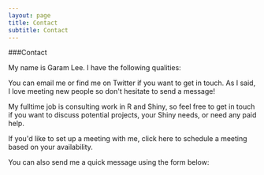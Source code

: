 ```yaml
---
layout: page
title: Contact
subtitle: Contact
---
```


###Contact 

My name is Garam Lee. I have the following qualities:

You can email me or find me on Twitter if you want to get in touch. As I said, I love meeting new people so don't hesitate to send a message!

My fulltime job is consulting work in R and Shiny, so feel free to get in touch if you want to discuss potential projects, your Shiny needs, or need any paid help.

If you'd like to set up a meeting with me, click here to schedule a meeting based on your availability.

You can also send me a quick message using the form below:

